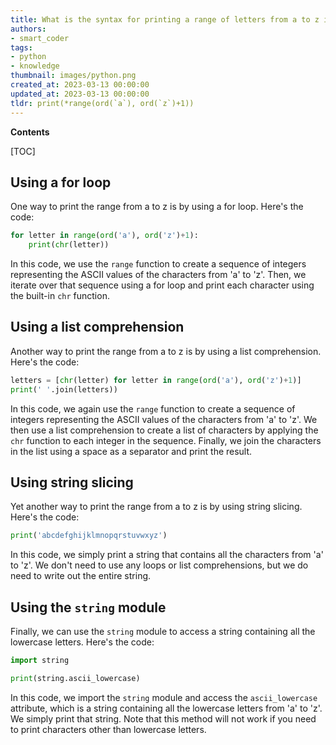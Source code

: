 ```yaml
---
title: What is the syntax for printing a range of letters from a to z in python?
authors:
- smart_coder
tags:
- python
- knowledge
thumbnail: images/python.png
created_at: 2023-03-13 00:00:00
updated_at: 2023-03-13 00:00:00
tldr: print(*range(ord(`a`), ord(`z`)+1))
---
```


**Contents**

[TOC]

## Using a for loop

One way to print the range from a to z is by using a for loop. Here's the code:

```python
for letter in range(ord('a'), ord('z')+1):
    print(chr(letter))
```

In this code, we use the `range` function to create a sequence of integers representing the ASCII values of the characters from 'a' to 'z'. Then, we iterate over that sequence using a for loop and print each character using the built-in `chr` function.

## Using a list comprehension

Another way to print the range from a to z is by using a list comprehension. Here's the code:

```python
letters = [chr(letter) for letter in range(ord('a'), ord('z')+1)]
print(' '.join(letters))
```

In this code, we again use the `range` function to create a sequence of integers representing the ASCII values of the characters from 'a' to 'z'. We then use a list comprehension to create a list of characters by applying the `chr` function to each integer in the sequence. Finally, we join the characters in the list using a space as a separator and print the result.

## Using string slicing

Yet another way to print the range from a to z is by using string slicing. Here's the code:

```python
print('abcdefghijklmnopqrstuvwxyz')
```

In this code, we simply print a string that contains all the characters from 'a' to 'z'. We don't need to use any loops or list comprehensions, but we do need to write out the entire string.

## Using the `string` module

Finally, we can use the `string` module to access a string containing all the lowercase letters. Here's the code:

```python
import string

print(string.ascii_lowercase)
```

In this code, we import the `string` module and access the `ascii_lowercase` attribute, which is a string containing all the lowercase letters from 'a' to 'z'. We simply print that string. Note that this method will not work if you need to print characters other than lowercase letters.
